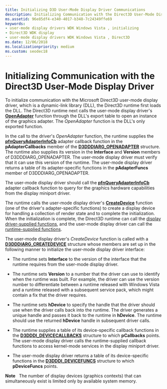 ```yaml
---
title: Initializing D3D User-Mode Display Driver Communications
description: Initializing Communication with the Direct3D User-Mode Display Driver
ms.assetid: 96e85df4-e340-4017-b348-7c24349ffe69
keywords:
- user-mode display drivers WDK Windows Vista , initializing
- Direct3D WDK display
- user-mode display drivers WDK Windows Vista , Direct3D
ms.date: 12/06/2018
ms.localizationpriority: medium
ms.custom: seodec18
---
```


# Initializing Communication with the Direct3D User-Mode Display Driver

To initialize communication with the Microsoft Direct3D user-mode display driver, which is a dynamic-link library (DLL), the Direct3D runtime first loads the DLL. The Direct3D runtime next calls the user-mode display driver's [**OpenAdapter**](https://docs.microsoft.com/windows-hardware/drivers/ddi/content/d3dumddi/nc-d3dumddi-pfnd3dddi_openadapter) function through the DLL's export table to open an instance of the graphics adapter. The *OpenAdapter* function is the DLL's only exported function.

In the call to the driver's *OpenAdapter* function, the runtime supplies the [**pfnQueryAdapterInfoCb**](https://docs.microsoft.com/windows-hardware/drivers/ddi/content/d3dumddi/nc-d3dumddi-pfnd3dddi_queryadapterinfocb) adapter callback function in the **pAdapterCallbacks** member of the [**D3DDDIARG\_OPENADAPTER**](https://docs.microsoft.com/windows-hardware/drivers/ddi/content/d3dumddi/ns-d3dumddi-_d3dddiarg_openadapter) structure. The runtime also supplies its version in the **Interface** and **Version** members of D3DDDIARG\_OPENADAPTER. The user-mode display driver must verify that it can use this version of the runtime. The user-mode display driver returns a table of its adapter-specific functions in the **pAdapterFuncs** member of D3DDDIARG\_OPENADAPTER.

The user-mode display driver should call the [**pfnQueryAdapterInfoCb**](https://docs.microsoft.com/windows-hardware/drivers/ddi/content/d3dumddi/nc-d3dumddi-pfnd3dddi_queryadapterinfocb) adapter callback function to query for the graphics hardware capabilities from the display miniport driver.

The runtime calls the user-mode display driver's [**CreateDevice**](https://docs.microsoft.com/windows-hardware/drivers/ddi/content/d3dumddi/nc-d3dumddi-pfnd3dddi_createdevice) function (one of the driver's adapter-specific functions) to create a display device for handling a collection of render state and to complete the initialization. When the initialization is complete, the Direct3D runtime can call the [display driver-supplied functions](https://docs.microsoft.com/windows-hardware/drivers/ddi/content/index), and the user-mode display driver can call the [runtime-supplied functions](https://docs.microsoft.com/windows-hardware/drivers/ddi/content/index).

The user-mode display driver's *CreateDevice* function is called with a [**D3DDDIARG\_CREATEDEVICE**](https://docs.microsoft.com/windows-hardware/drivers/ddi/content/d3dumddi/ns-d3dumddi-_d3dddiarg_createdevice) structure whose members are set up in the following manner to initialize the user-mode display driver interface:

-   The runtime sets **Interface** to the version of the interface that the runtime requires from the user-mode display driver.

-   The runtime sets **Version** to a number that the driver can use to identify when the runtime was built. For example, the driver can use the version number to differentiate between a runtime released with Windows Vista and a runtime released with a subsequent service pack, which might contain a fix that the driver requires.

-   The runtime sets **hDevice** to specify the handle that the driver should use when the driver calls back into the runtime. The driver generates a unique handle and passes it back to the runtime in **hDevice**. The runtime should use the returned **hDevice** handle in subsequent driver calls.

-   The runtime supplies a table of its device-specific callback functions in the [**D3DDDI\_DEVICECALLBACKS**](https://docs.microsoft.com/windows-hardware/drivers/ddi/content/d3dumddi/ns-d3dumddi-_d3dddi_devicecallbacks) structure to which **pCallbacks** points. The user-mode display driver calls the runtime-supplied callback functions to access kernel-mode services in the display miniport driver.

-   The user-mode display driver returns a table of its device-specific functions in the [**D3DDDI\_DEVICEFUNCS**](https://docs.microsoft.com/windows-hardware/drivers/ddi/content/d3dumddi/ns-d3dumddi-_d3dddi_devicefuncs) structure to which **pDeviceFuncs** points.

**Note**   The number of display devices (graphics contexts) that can simultaneously exist is limited only by available system memory.

 

 

 






